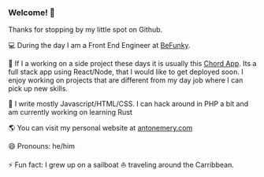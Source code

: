### Welcome! 👋

<!--
**AntonEmery/AntonEmery** is a ✨ _special_ ✨ repository because its `README.md` (this file) appears on your GitHub profile.
-->
Thanks for stopping by my little spot on Github.

:computer: During the day I am a Front End Engineer at [BeFunky](https://www.befunky.com).

🌱 If I a working on a side project these days it is usually this [Chord App](https://github.com/AntonEmery/chord-app). Its a full stack app using React/Node, that I would like to get deployed soon. I enjoy working on projects that are different from my day job where I can pick up new skills.

:brain: I write mostly Javascript/HTML/CSS. I can hack around in PHP a bit and am currently working on learning Rust

:earth_americas: You can visit my personal website at [antonemery.com](http://www.antonemery.com)

😄 Pronouns: he/him

⚡ Fun fact: I grew up on a sailboat :sailboat: traveling around the Carribbean. 

